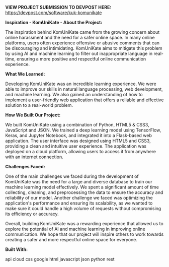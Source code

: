 **VIEW PROJECT SUBMISSION TO DEVPOST HERE:** https://devpost.com/software/kuk-komunikate

**Inspiration - KomUniKate - About the Project:**

The inspiration behind KomUniKate came from the growing concern about online harassment and the need for a safer online space. In many online platforms, users often experience offensive or abusive comments that can be discouraging and intimidating. KomUniKate aims to mitigate this problem by using AI and machine learning to filter out inappropriate language in real-time, ensuring a more positive and respectful online communication experience.

**What We Learned:**

Developing KomUniKate was an incredible learning experience. We were able to improve our skills in natural language processing, web development, and machine learning. We also gained an understanding of how to implement a user-friendly web application that offers a reliable and effective solution to a real-world problem.

**How We Built Our Project:**

We built KomUniKate using a combination of Python, HTML5 & CSS3, JavaScript and JSON. We trained a deep learning model using TensorFlow, Keras, and Jupyter Notebook, and integrated it into a Flask-based web application. The user interface was designed using HTML5 and CSS3, providing a clean and intuitive user experience. The application was deployed on a cloud platform, allowing users to access it from anywhere with an internet connection.

**Challenges Faced:**

One of the main challenges we faced during the development of KomUniKate was the need for a large and diverse database to train our machine learning model effectively. We spent a significant amount of time collecting, cleaning, and preprocessing the data to ensure the accuracy and reliability of our model. Another challenge we faced was optimizing the application's performance and ensuring its scalability, as we wanted to make sure it could handle a high volume of requests without compromising its efficiency or accuracy.


Overall, building KomUniKate was a rewarding experience that allowed us to explore the potential of AI and machine learning in improving online communication. We hope that our project will inspire others to work towards creating a safer and more respectful online space for everyone.


**Built With:**

api
cloud
css
google
html
javascript
json
python
rest
